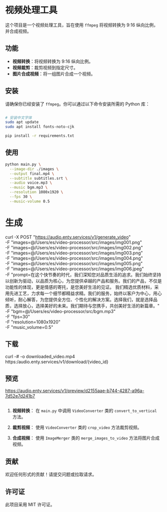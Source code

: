 
# 视频处理工具

这个项目是一个视频处理工具，旨在使用 `ffmpeg` 将视频转换为 9:16 纵向比例，并合成视频。

## 功能

- **视频转换**：将视频转换为 9:16 纵向比例。
- **视频裁剪**：裁剪视频到指定尺寸。
- **图片合成视频**：将一组图片合成一个视频。

## 安装

请确保你已经安装了 `ffmpeg`。你可以通过以下命令安装所需的 Python 库：

```bash

# 安装中文字体
sudo apt update
sudo apt install fonts-noto-cjk

pip install -r requirements.txt
```

## 使用

```bash
python main.py \
  --image-dir ./images \
  --output final.mp4 \
  --subtitle subtitles.srt \
  --audio voice.mp3 \
  --music bgm.mp3 \
  --resolution 1080x1920 \
  --fps 30 \
  --music-volume 0.5
```
# 生成
curl -X POST "https://audio.enty.services/v1/generate_video" \
  -F "images=@/Users/es/video-processor/src/images/img001.png" \
  -F "images=@/Users/es/video-processor/src/images/img002.png" \
  -F "images=@/Users/es/video-processor/src/images/img003.png" \
  -F "images=@/Users/es/video-processor/src/images/img004.png" \
  -F "images=@/Users/es/video-processor/src/images/img005.png" \
  -F "images=@/Users/es/video-processor/src/images/img006.jpeg" \
  -F "prompt=在这个快节奏的时代，我们深知您对品质生活的追求。我们始终坚持以创新为驱动，以品质为核心，为您提供卓越的产品和服务。我们的产品，不仅是功能性的体现，更是情感的寄托，是您美好生活的见证。 我们精选优质材料，采用先进工艺，力求每一个细节都精益求精。我们的服务，始终以客户为中心，用心倾听，耐心解答，为您提供全方位、个性化的解决方案。选择我们，就是选择品质，选择放心，选择美好的未来。我们期待与您携手，共创美好生活的新篇章。" \
  -F "bgm=@/Users/es/video-processor/src/bgm.mp3" \
  -F "fps=30" \
  -F "resolution=1080x1920" \
  -F "music_volume=0.5"


## 下载
curl -# -o downloaded_video.mp4 https:/audio.enty.services/v1/download/{video_id}


## 预览
https://audio.enty.services/v1/preview/d2155aae-b744-4287-a96a-7d52e7d241b7

```json

```

1. **视频转换**：
   在 `main.py` 中调用 `VideoConverter` 类的 `convert_to_vertical` 方法。

2. **裁剪视频**：
   使用 `VideoConverter` 类的 `crop_video` 方法裁剪视频。

3. **合成视频**：
   使用 `ImageMerger` 类的 `merge_images_to_video` 方法将图片合成视频。

## 贡献

欢迎任何形式的贡献！请提交问题或拉取请求。

## 许可证

此项目采用 MIT 许可证。
